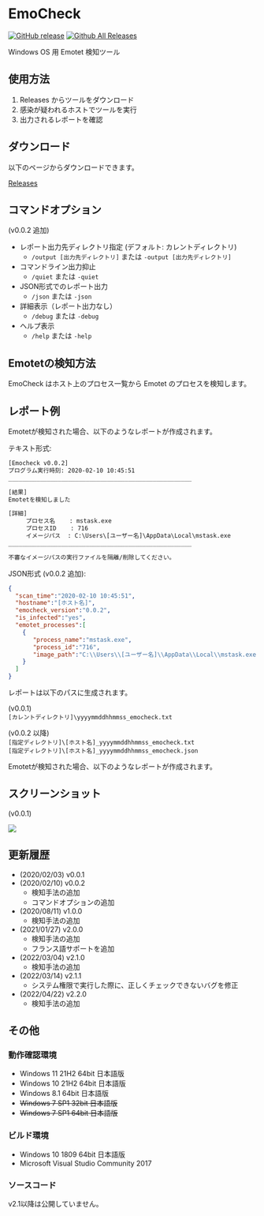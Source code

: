 # EmoCheck

[![GitHub release](https://img.shields.io/github/release/jpcertcc/emocheck.svg)](https://github.com/jpcertcc/emocheck/releases)
[![Github All Releases](https://img.shields.io/github/downloads/jpcertcc/emocheck/total.svg)](https://somsubhra.github.io/github-release-stats/?username=jpcertcc&repository=emocheck&page=1&per_page=5)

Windows OS 用 Emotet 検知ツール

## 使用方法

1. Releases からツールをダウンロード
2. 感染が疑われるホストでツールを実行
3. 出力されるレポートを確認

## ダウンロード

以下のページからダウンロードできます。

 [Releases](https://github.com/JPCERTCC/EmoCheck/releases)

## コマンドオプション

(v0.0.2 追加)  

- レポート出力先ディレクトリ指定 (デフォルト: カレントディレクトリ)
  - `/output [出力先ディレクトリ]` または `-output [出力先ディレクトリ]`
- コマンドライン出力抑止
  - `/quiet` または `-quiet`
- JSON形式でのレポート出力
  - `/json` または `-json`
- 詳細表示（レポート出力なし）
  - `/debug` または `-debug`
- ヘルプ表示
  - `/help` または `-help`

## Emotetの検知方法

EmoCheck はホスト上のプロセス一覧から Emotet のプロセスを検知します。

## レポート例

Emotetが検知された場合、以下のようなレポートが作成されます。  

テキスト形式:  

```txt
[Emocheck v0.0.2]
プログラム実行時刻: 2020-02-10 10:45:51
____________________________________________________

[結果]
Emotetを検知しました

[詳細]
     プロセス名    : mstask.exe
     プロセスID    : 716
     イメージパス  : C:\Users\[ユーザー名]\AppData\Local\mstask.exe
____________________________________________________

不審なイメージパスの実行ファイルを隔離/削除してください。
```

JSON形式 (v0.0.2 追加):  

```json
{
  "scan_time":"2020-02-10 10:45:51",
  "hostname":"[ホスト名]",
  "emocheck_version":"0.0.2",
  "is_infected":"yes",
  "emotet_processes":[
    {
       "process_name":"mstask.exe",
       "process_id":"716",
       "image_path":"C:\\Users\\[ユーザー名]\\AppData\\Local\\mstask.exe"
    }
  ]
}
```

レポートは以下のパスに生成されます。

(v0.0.1)  
`[カレントディレクトリ]\yyyymmddhhmmss_emocheck.txt`

(v0.0.2 以降)  
`[指定ディレクトリ]\[ホスト名]_yyyymmddhhmmss_emocheck.txt`  
`[指定ディレクトリ]\[ホスト名]_yyyymmddhhmmss_emocheck.json`

Emotetが検知された場合、以下のようなレポートが作成されます。

## スクリーンショット

(v0.0.1)  
<div align="left"><img src="./img/report_jp.png"></div>

## 更新履歴

- (2020/02/03) v0.0.1
- (2020/02/10) v0.0.2
  - 検知手法の追加
  - コマンドオプションの追加
- (2020/08/11) v1.0.0
  - 検知手法の追加
- (2021/01/27) v2.0.0
  - 検知手法の追加
  - フランス語サポートを追加
- (2022/03/04) v2.1.0
  - 検知手法の追加
- (2022/03/14) v2.1.1
  - システム権限で実行した際に、正しくチェックできないバグを修正
- (2022/04/22) v2.2.0
  - 検知手法の追加

## その他

### 動作確認環境

- Windows 11 21H2 64bit 日本語版
- Windows 10 21H2 64bit 日本語版
- Windows 8.1 64bit 日本語版
- ~~Windows 7 SP1 32bit 日本語版~~
- ~~Windows 7 SP1 64bit 日本語版~~

### ビルド環境

- Windows 10 1809 64bit 日本語版
- Microsoft Visual Studio Community 2017

### ソースコード

v2.1以降は公開していません。
